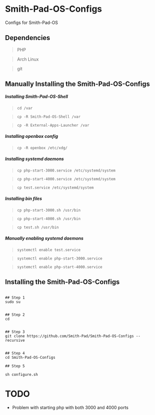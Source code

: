 # Smith-Pad-OS-Configs
Configs for Smith-Pad-OS

## Dependencies 

> PHP

> Arch Linux 

> git


## Manually Installing the Smith-Pad-OS-Configs 

##### Installing Smith-Pad-OS-Shell 

> `cd /var`

> `cp -R Smith-Pad-OS-Shell /var`

> `cp -R External-Apps-Launcher /var`



##### Installing openbox config 

> `cp -R openbox /etc/xdg/`




##### Installing systemd daemons 

> `cp php-start-3000.service /etc/systemd/system`

> `cp php-start-4000.service /etc/systemd/system`

> `cp test.service /etc/systemd/system `



##### Installing bin files

> `cp php-start-3000.sh /usr/bin`

> `cp php-start-4000.sh /usr/bin`

> `cp test.sh /usr/bin`




##### Manually enabling systemd daemons

> `systemctl enable test.service`

> `systemctl enable php-start-3000.service`

> `systemctl enable php-start-4000.service`





## Installing the Smith-Pad-OS-Configs



```shell

## Step 1
sudo su


## Step 2 
cd


## Step 3 
git clone https://github.com/Smith-Pad/Smith-Pad-OS-Configs --recursive


## Step 4
cd Smith-Pad-OS-Configs 

## Step 5 

sh configure.sh

```



# TODO 

* Problem with starting php with both 3000 and 4000 ports
